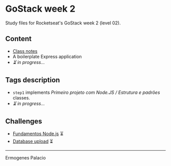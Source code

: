 # GoStack week 2

Study files for Rocketseat's GoStack week 2 (level 02).

## Content

* [Class notes](./docs/notes/)
* A boilerplate Express application
* _⏳ in progress..._

## Tags description

* `step1` implements _Primeiro projeto com Node.JS / Estrutura e padrões_ classes.
* _⏳ in progress..._

## Challenges

* [Fundamentos Node.js](#) ⏳
* [Database upload](#) ⏳

---

Ermogenes Palacio
